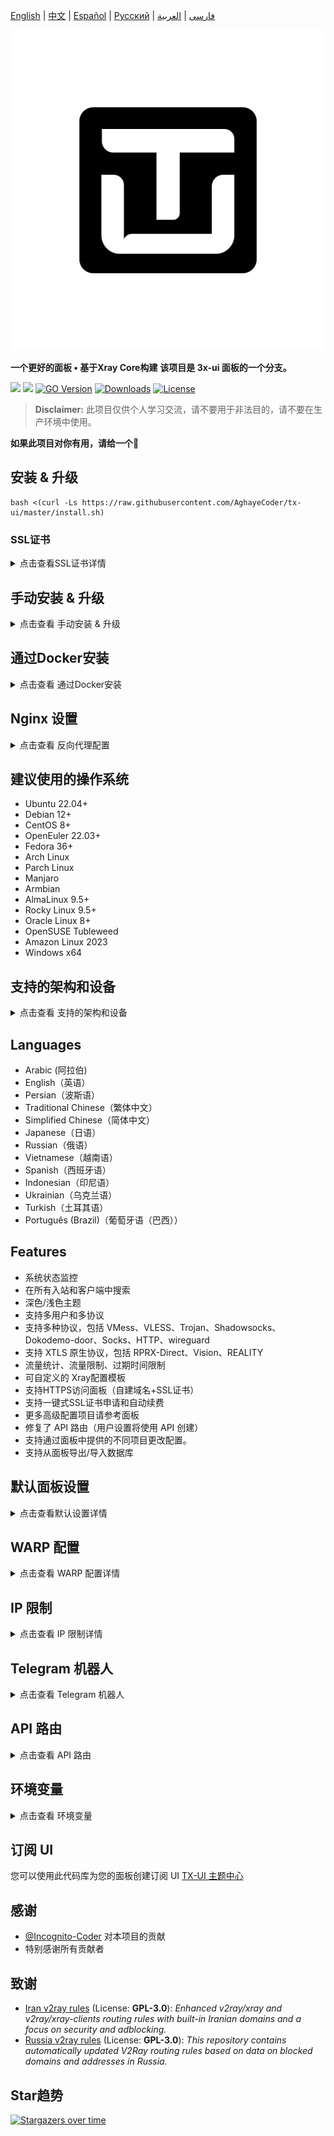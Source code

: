 [English](/README.md) | [中文](/README.zh_CN.md) | [Español](/README.es_ES.md) | [Русский](/README.ru_RU.md) | [فارسی](/README.fa_IR.md) | [العربية](/README.ar_EG.md)

<p align="center">
  <picture>
    <img alt="tx-ui" src="./media/tx-ui-dark.png" style="width:512px;height:512px;">
  </picture>
</p>

**一个更好的面板 • 基于Xray Core构建**
**该项目是 3x-ui 面板的一个分支。**

[![](https://img.shields.io/github/v/release/AghayeCoder/tx-ui.svg)](https://github.com/AghayeCoder/tx-ui/releases)
[![](https://img.shields.io/github/actions/workflow/status/AghayeCoder/tx-ui/release.yml.svg)](#)
[![GO Version](https://img.shields.io/github/go-mod/go-version/AghayeCoder/tx-ui.svg)](#)
[![Downloads](https://img.shields.io/github/downloads/AghayeCoder/tx-ui/total.svg)](#)
[![License](https://img.shields.io/badge/license-GPL%20V3-blue.svg?longCache=true)](https://www.gnu.org/licenses/gpl-3.0.en.html)

> **Disclaimer:** 此项目仅供个人学习交流，请不要用于非法目的，请不要在生产环境中使用。

**如果此项目对你有用，请给一个**:star2:

## 安装 & 升级

```
bash <(curl -Ls https://raw.githubusercontent.com/AghayeCoder/tx-ui/master/install.sh)
```

### SSL证书

<details>
  <summary>点击查看SSL证书详情</summary>

### ACME

使用ACME管理SSL证书：

1. 确保您的域名正确解析到服务器。
2. 在终端中运行 `x-ui` 命令，然后选择 `SSL证书管理`。
3. 您将看到以下选项：

    - **Get SSL:** 获取SSL证书。
    - **Revoke:** 吊销现有的SSL证书。
    - **Force Renew:** 强制更新SSL证书。
    - **Show Existing Domains:** 显示服务器上所有可用的域证书。
    - **Set Certificate Paths for the Panel:** 指定用于面板的域证书。

### Certbot

安装并使用Certbot：

```sh
apt-get install certbot -y
certbot certonly --standalone --agree-tos --register-unsafely-without-email -d yourdomain.com
certbot renew --dry-run
```

### Cloudflare

管理脚本内置了Cloudflare的SSL证书申请。要使用此脚本申请证书，您需要以下信息：

- Cloudflare注册的电子邮件
- Cloudflare全局API密钥
- 域名必须通过Cloudflare解析到当前服务器

**如何获取Cloudflare全局API密钥：**

1. 在终端中运行 `x-ui` 命令，然后选择 `Cloudflare SSL证书`。
2. 访问链接：[Cloudflare API Tokens](https://dash.cloudflare.com/profile/api-tokens)。
3. 点击“查看全局API密钥”（参见下图）：
   ![](media/APIKey1.PNG)
4. 您可能需要重新验证您的账户。之后将显示API密钥（参见下图）：
   ![](media/APIKey2.png)

使用时，只需输入您的 `域名`、`电子邮件` 和 `API密钥`。如下图所示：
![](media/DetailEnter.png)

</details>

## 手动安装 & 升级

<details>
  <summary>点击查看 手动安装 & 升级</summary>

#### 使用

1. 若要将最新版本的压缩包直接下载到服务器，请运行以下命令：

```sh
ARCH=$(uname -m)
case "${ARCH}" in
  x86_64 | x64 | amd64) XUI_ARCH="amd64" ;; 
  i*86 | x86) XUI_ARCH="386" ;; 
  armv8* | armv8 | arm64 | aarch64) XUI_ARCH="arm64" ;; 
  armv7* | armv7) XUI_ARCH="armv7" ;; 
  armv6* | armv6) XUI_ARCH="armv6" ;; 
  armv5* | armv5) XUI_ARCH="armv5" ;; 
  *) XUI_ARCH="amd64" ;; 
esac


wget https://github.com/AghayeCoder/tx-ui/releases/latest/download/x-ui-linux-${XUI_ARCH}.tar.gz
```

2. 下载压缩包后，执行以下命令安装或升级 x-ui：

```sh
ARCH=$(uname -m)
case "${ARCH}" in
  x86_64 | x64 | amd64) XUI_ARCH="amd64" ;; 
  i*86 | x86) XUI_ARCH="386" ;; 
  armv8* | armv8 | arm64 | aarch64) XUI_ARCH="arm64" ;; 
  armv7* | armv7) XUI_ARCH="armv7" ;; 
  armv6* | armv6) XUI_ARCH="armv6" ;; 
  armv5* | armv5) XUI_ARCH="armv5" ;; 
  *) XUI_ARCH="amd64" ;; 
esac

cd /root/ 
rm -rf x-ui/ /usr/local/x-ui/ /usr/bin/x-ui
tar zxvf x-ui-linux-${XUI_ARCH}.tar.gz
chmod +x x-ui/x-ui x-ui/bin/xray-linux-* x-ui/x-ui.sh
cp x-ui/x-ui.sh /usr/bin/x-ui
cp -f x-ui/x-ui.service /etc/systemd/system/
mv x-ui/ /usr/local/
systemctl daemon-reload
systemctl enable x-ui
systemctl restart x-ui
```

</details>

## 通过Docker安装

<details>
  <summary>点击查看 通过Docker安装</summary>

#### 使用

1. 安装Docker：

   ```sh
   bash <(curl -sSL https://get.docker.com)
   ```

2. 克隆仓库：

   ```sh
   git clone https://github.com/AghayeCoder/tx-ui.git
   cd tx-ui
   ```

3. 运行服务：

   ```sh
   docker compose up -d
   ```

   或

   ```sh
   docker run -itd \
      -e XRAY_VMESS_AEAD_FORCED=false \
      -v $PWD/db/:/etc/x-ui/ \
      -v $PWD/cert/:/root/cert/ \
      --network=host \
      --restart=unless-stopped \
      --name tx-ui \
      ghcr.io/aghayecoder/tx-ui:latest
   ```

更新至最新版本

   ```sh
    cd tx-ui
    docker compose down
    docker compose pull tx-ui
    docker compose up -d
   ```

从Docker中删除tx-ui

   ```sh
    docker stop tx-ui
    docker rm tx-ui
    cd --
    rm -r tx-ui
   ```

</details>

## Nginx 设置

<details>
  <summary>点击查看 反向代理配置</summary>

#### Nginx反向代理

```nginx
location / {
    proxy_set_header X-Forwarded-For $proxy_add_x_forwarded_for;
    proxy_set_header X-Forwarded-Proto $scheme;
    proxy_set_header Host $http_host;
    proxy_set_header X-Real-IP $remote_addr;
    proxy_set_header Range $http_range;
    proxy_set_header If-Range $http_if_range; 
    proxy_redirect off;
    proxy_pass http://127.0.0.1:2053;
}
```

#### Nginx子路径

- 确保 `/sub` 面板设置中的"面板url根路径"一致
- 面板设置中的 `url` 需要以 `/` 结尾

```nginx
location /sub {
    proxy_set_header X-Forwarded-For $proxy_add_x_forwarded_for;
    proxy_set_header X-Forwarded-Proto $scheme;
    proxy_set_header Host $http_host;
    proxy_set_header X-Real-IP $remote_addr;
    proxy_set_header Range $http_range;
    proxy_set_header If-Range $http_if_range; 
    proxy_redirect off;
    proxy_pass http://127.0.0.1:2053;
}
```

</details>

## 建议使用的操作系统

- Ubuntu 22.04+
- Debian 12+
- CentOS 8+
- OpenEuler 22.03+
- Fedora 36+
- Arch Linux
- Parch Linux
- Manjaro
- Armbian
- AlmaLinux 9.5+
- Rocky Linux 9.5+
- Oracle Linux 8+
- OpenSUSE Tubleweed
- Amazon Linux 2023
- Windows x64

## 支持的架构和设备

<details>
  <summary>点击查看 支持的架构和设备</summary>

我们的平台提供与各种架构和设备的兼容性，确保在各种计算环境中的灵活性。以下是我们支持的关键架构：

- **amd64**: 这种流行的架构是个人计算机和服务器的标准，可以无缝地适应大多数现代操作系统。

- **x86 / i386**: 这种架构在台式机和笔记本电脑中被广泛采用，得到了众多操作系统和应用程序的广泛支持，包括但不限于
  Windows、macOS 和 Linux 系统。

- **armv8 / arm64 / aarch64**: 这种架构专为智能手机和平板电脑等当代移动和嵌入式设备量身定制，以 Raspberry Pi 4、Raspberry
  Pi 3、Raspberry Pi Zero 2/Zero 2 W、Orange Pi 3 LTS 等设备为例。

- **armv7 / arm / arm32**: 作为较旧的移动和嵌入式设备的架构，它仍然广泛用于Orange Pi Zero LTS、Orange Pi PC Plus、Raspberry
  Pi 2等设备。

- **armv6 / arm / arm32**: 这种架构面向非常老旧的嵌入式设备，虽然不太普遍，但仍在使用中。Raspberry Pi 1、Raspberry Pi
  Zero/Zero W 等设备都依赖于这种架构。

- **armv5 / arm / arm32**: 它是一种主要与早期嵌入式系统相关的旧架构，目前不太常见，但仍可能出现在早期 Raspberry Pi
  版本和一些旧智能手机等传统设备中。

</details>

## Languages

- Arabic (阿拉伯)
- English（英语）
- Persian（波斯语）
- Traditional Chinese（繁体中文）
- Simplified Chinese（简体中文）
- Japanese（日语）
- Russian（俄语）
- Vietnamese（越南语）
- Spanish（西班牙语）
- Indonesian（印尼语）
- Ukrainian（乌克兰语）
- Turkish（土耳其语）
- Português (Brazil)（葡萄牙语（巴西））

## Features

- 系统状态监控
- 在所有入站和客户端中搜索
- 深色/浅色主题
- 支持多用户和多协议
- 支持多种协议，包括 VMess、VLESS、Trojan、Shadowsocks、Dokodemo-door、Socks、HTTP、wireguard
- 支持 XTLS 原生协议，包括 RPRX-Direct、Vision、REALITY
- 流量统计、流量限制、过期时间限制
- 可自定义的 Xray配置模板
- 支持HTTPS访问面板（自建域名+SSL证书）
- 支持一键式SSL证书申请和自动续费
- 更多高级配置项目请参考面板
- 修复了 API 路由（用户设置将使用 API 创建）
- 支持通过面板中提供的不同项目更改配置。
- 支持从面板导出/导入数据库

## 默认面板设置

<details>
  <summary>点击查看默认设置详情</summary>

### 用户名、密码、端口和 Web Base Path

如果您选择不修改这些设置，它们将随机生成（不适用于 Docker）。

**Docker 的默认设置：**

- **用户名：** admin
- **密码：** admin
- **端口：** 2053

### 数据库管理：

您可以直接在面板中方便地进行数据库备份和还原。

- **数据库路径:**
    - `/etc/x-ui/x-ui.db`

### Web 基础路径

1. **重置 Web 基础路径:**
    - 打开终端。
    - 运行 `x-ui` 命令。
    - 选择 `重置 Web 基础路径` 选项。

2. **生成或自定义路径:**
    - 路径将会随机生成，或者您可以输入自定义路径。

3. **查看当前设置:**
    - 要查看当前设置，请在终端中使用 `x-ui settings` 命令，或在 `x-ui` 面板中点击 `查看当前设置`。

### 安全建议：

- 为了提高安全性，建议在URL结构中使用一个长的随机词。

**示例：**

- `http://ip:port/*webbasepath*/panel`
- `http://domain:port/*webbasepath*/panel`

</details>

## WARP 配置

<details>
  <summary>点击查看 WARP 配置详情</summary>

#### 使用方法

**对于 `v2.1.0` 及之后的版本：**

WARP 已内置，无需额外安装。只需在面板中开启相关配置即可。

</details>

## IP 限制

<details>
  <summary>点击查看 IP 限制详情</summary>

#### 使用方法

**注意:** 当使用 IP 隧道时，IP 限制将无法正常工作。

- **对于 `v1.6.1` 及之前的版本：**
    - IP 限制功能已内置于面板中。

**对于 `v1.7.0` 及更新的版本：**

要启用 IP 限制功能，您需要安装 `fail2ban` 及其所需的文件，步骤如下：

1. 在终端中运行 `x-ui` 命令，然后选择 `IP 限制管理`。
2. 您将看到以下选项：

    - **更改封禁时长:** 调整封禁时长。
    - **解除所有封禁:** 解除当前的所有封禁。
    - **查看日志:** 查看日志。
    - **Fail2ban 状态:** 检查 `fail2ban` 的状态。
    - **重启 Fail2ban:** 重启 `fail2ban` 服务。
    - **卸载 Fail2ban:** 卸载带有配置的 Fail2ban。

3. 在面板中通过设置 `Xray 配置/log/访问日志` 为 `./access.log` 添加访问日志路径，然后保存并重启 Xray。

- **对于 `v2.1.3` 之前的版本：**
    - 您需要在 Xray 配置中手动设置访问日志路径：

      ```sh
      "log": {
        "access": "./access.log",
        "dnsLog": false,
        "loglevel": "warning"
      },
      ```

- **对于 `v2.1.3` 及之后的版本：**
    - 面板中直接提供了配置 `access.log` 的选项。

</details>

## Telegram 机器人

<details>
  <summary>点击查看 Telegram 机器人</summary>

#### 使用

Web 面板通过 Telegram Bot 支持每日流量、面板登录、数据库备份、系统状态、客户端信息等通知和功能。要使用机器人，您需要在面板中设置机器人相关参数，包括：

- 电报令牌
- 管理员聊天 ID
- 通知时间（cron 语法）
- 到期日期通知
- 流量上限通知
- 数据库备份
- CPU 负载通知

**参考：**

- `30 * * * * *` - 在每个点的 30 秒处通知
- `0 */10 * * * *` - 每 10 分钟的第一秒通知
- `@hourly` - 每小时通知
- `@daily` - 每天通知 (00:00)
- `@weekly` - 每周通知
- `@every 8h` - 每8小时通知

### Telegram Bot 功能

- 定期报告
- 登录通知
- CPU 阈值通知
- 提前报告的过期时间和流量阈值
- 如果将客户的电报用户名添加到用户的配置中，则支持客户端报告菜单
- 支持使用UUID（VMESS/VLESS）或密码（TROJAN）搜索报文流量报告 - 匿名
- 基于菜单的机器人
- 通过电子邮件搜索客户端（仅限管理员）
- 检查所有入库
- 检查服务器状态
- 检查耗尽的用户
- 根据请求和定期报告接收备份
- 多语言机器人

### 注册 Telegram bot

- 与 [Botfather](https://t.me/BotFather) 对话：
  ![Botfather](./media/botfather.png)

- 使用 /newbot 创建新机器人：你需要提供机器人名称以及用户名，注意名称中末尾要包含“bot”
  ![创建机器人](./media/newbot.png)

- 启动您刚刚创建的机器人。可以在此处找到机器人的链接。
  ![令牌](./media/token.png)

- 输入您的面板并配置 Telegram 机器人设置，如下所示：
  ![面板设置](./media/panel-bot-config.png)

在输入字段编号 3 中输入机器人令牌。
在输入字段编号 4 中输入用户 ID。具有此 id 的 Telegram 帐户将是机器人管理员。 （您可以输入多个，只需将它们用“ ，”分开即可）

- 如何获取TG ID? 使用 [bot](https://t.me/useridinfobot)， 启动机器人，它会给你 Telegram 用户 ID。
  ![用户 ID](./media/user-id.png)

</details>

## API 路由

<details>
  <summary>点击查看 API 路由</summary>

#### 使用

- [API 文档](https://www.postman.com/aghayecoder/tx-ui/collection/q1l5l0u/tx-ui)
- `/login` 使用 `POST` 用户名称 & 密码： `{username: '', password: ''}` 登录
- `/panel/api/inbounds` 以下操作的基础：

|   方法   | 路径                                 | 操作                    |
|:------:|------------------------------------|-----------------------|
| `GET`  | `"/list"`                          | 获取所有入站                |
| `GET`  | `"/get/:id"`                       | 获取所有入站以及inbound.id    |
| `GET`  | `"/getClientTraffics/:email"`      | 通过电子邮件获取客户端流量         |
| `GET`  | `"/createbackup"`                  | Telegram 机器人向管理员发送备份  |
| `POST` | `"/add"`                           | 添加入站                  |
| `POST` | `"/del/:id"`                       | 删除入站                  |
| `POST` | `"/update/:id"`                    | 更新入站                  |
| `POST` | `"/clientIps/:email"`              | 客户端 IP 地址             |
| `POST` | `"/clearClientIps/:email"`         | 清除客户端 IP 地址           |
| `POST` | `"/addClient"`                     | 将客户端添加到入站             |
| `POST` | `"/:id/delClient/:clientId"`       | 通过 clientId* 删除客户端    |
| `POST` | `"/updateClient/:clientId"`        | 通过 clientId* 更新客户端    |
| `POST` | `"/updateClientTraffic/:email"`    | 通过电子邮件更新客户端流量，值以字节为单位 |
| `POST` | `"/:id/resetClientTraffic/:email"` | 重置客户端的流量              |
| `POST` | `"/resetAllTraffics"`              | 重置所有入站的流量             |
| `POST` | `"/resetAllClientTraffics/:id"`    | 重置入站中所有客户端的流量         |
| `POST` | `"/delDepletedClients/:id"`        | 删除入站耗尽的客户端 （-1： all）  |
| `POST` | `"/onlines"`                       | 获取在线用户 （ 电子邮件列表 ）     |
| `POST` | `"/depleted"`                      | 获取耗尽的用户（电子邮件列表）       |
| `POST` | `"/disabled"`                      | 获取已禁用用户（电子邮件列表）       |

\*- `clientId` 项应该使用下列数据

- `client.id`  VMESS and VLESS
- `client.password`  TROJAN
- `client.email`  Shadowsocks

- [<img src="https://run.pstmn.io/button.svg" alt="Run In Postman" style="width: 128px; height: 32px;">](https://app.getpostman.com/run-collection/5146551-dda3cab3-0e33-485f-96f9-d4262f437ac5?action=collection%2Ffork&source=rip_markdown&collection-url=entityId%3D5146551-dda3cab3-0e33-485f-96f9-d4262f437ac5%26entityType%3Dcollection%26workspaceId%3Dd64f609f-485a-4951-9b8f-876b3f917124)

</details>

## 环境变量

<details>
  <summary>点击查看 环境变量</summary>

#### Usage

| 变量             |                  Type                  | 默认          |
|----------------|:--------------------------------------:|:------------|
| XUI_LOG_LEVEL  | "debug" \| "info" \| "warn" \| "error" | "info"      |
| XUI_DEBUG      |               `boolean`                | `false`     |
| XUI_BIN_FOLDER |                `string`                | "bin"       |
| XUI_DB_FOLDER  |                `string`                | "/etc/x-ui" |
| XUI_LOG_FOLDER |                `string`                | "/var/log"  |

例子：

```sh
XUI_BIN_FOLDER="bin" XUI_DB_FOLDER="/etc/x-ui" go build main.go
```

</details>

## 订阅 UI

您可以使用此代码库为您的面板创建订阅 UI [TX-UI 主题中心](https://github.com/AghayeCoder/TX-ThemeHub)

## 感谢

- [@Incognito-Coder](https://github.com/incognito-coder) 对本项目的贡献
- 特别感谢所有贡献者

## 致谢

- [Iran v2ray rules](https://github.com/chocolate4u/Iran-v2ray-rules) (License: **GPL-3.0**): _Enhanced v2ray/xray and
  v2ray/xray-clients routing rules with built-in Iranian domains and a focus on security and adblocking._
- [Russia v2ray rules](https://github.com/runetfreedom/russia-v2ray-rules-dat) (License: **GPL-3.0**): _This repository
  contains automatically updated V2Ray routing rules based on data on blocked domains and addresses in Russia._

## Star趋势

[![Stargazers over time](https://starchart.cc/AghayeCoder/tx-ui.svg?variant=adaptive)](https://starchart.cc/AghayeCoder/tx-ui)

